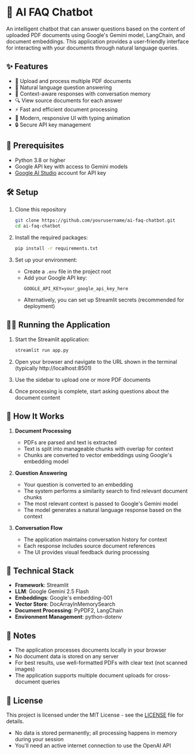 # 🤖 AI FAQ Chatbot

An intelligent chatbot that can answer questions based on the content of uploaded PDF documents using Google's Gemini model, LangChain, and document embeddings. This application provides a user-friendly interface for interacting with your documents through natural language queries.

## ✨ Features

- 📄 Upload and process multiple PDF documents
- 💬 Natural language question answering
- 🧠 Context-aware responses with conversation memory
- 🔍 View source documents for each answer
- ⚡ Fast and efficient document processing
- 🌟 Modern, responsive UI with typing animation
- 🔒 Secure API key management

## 🚀 Prerequisites

- Python 3.8 or higher
- Google API key with access to Gemini models
- [Google AI Studio](https://makersuite.google.com/app/apikey) account for API key

## 🛠️ Setup

1. Clone this repository
   ```bash
   git clone https://github.com/yourusername/ai-faq-chatbot.git
   cd ai-faq-chatbot
   ```

2. Install the required packages:
   ```bash
   pip install -r requirements.txt
   ```

3. Set up your environment:
   - Create a `.env` file in the project root
   - Add your Google API key:
     ```
     GOOGLE_API_KEY=your_google_api_key_here
     ```
   - Alternatively, you can set up Streamlit secrets (recommended for deployment)

## 🏃‍♂️ Running the Application

1. Start the Streamlit application:
   ```bash
   streamlit run app.py
   ```

2. Open your browser and navigate to the URL shown in the terminal (typically http://localhost:8501)

3. Use the sidebar to upload one or more PDF documents

4. Once processing is complete, start asking questions about the document content

## 🧠 How It Works

1. **Document Processing**
   - PDFs are parsed and text is extracted
   - Text is split into manageable chunks with overlap for context
   - Chunks are converted to vector embeddings using Google's embedding model

2. **Question Answering**
   - Your question is converted to an embedding
   - The system performs a similarity search to find relevant document chunks
   - The most relevant context is passed to Google's Gemini model
   - The model generates a natural language response based on the context

3. **Conversation Flow**
   - The application maintains conversation history for context
   - Each response includes source document references
   - The UI provides visual feedback during processing

## 🔧 Technical Stack

- **Framework**: Streamlit
- **LLM**: Google Gemini 2.5 Flash
- **Embeddings**: Google's embedding-001
- **Vector Store**: DocArrayInMemorySearch
- **Document Processing**: PyPDF2, LangChain
- **Environment Management**: python-dotenv

## 📝 Notes

- The application processes documents locally in your browser
- No document data is stored on any server
- For best results, use well-formatted PDFs with clear text (not scanned images)
- The application supports multiple document uploads for cross-document queries

## 📄 License

This project is licensed under the MIT License - see the [LICENSE](LICENSE) file for details.
- No data is stored permanently; all processing happens in memory during your session
- You'll need an active internet connection to use the OpenAI API
